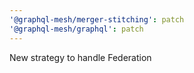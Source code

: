 ```yaml
---
'@graphql-mesh/merger-stitching': patch
'@graphql-mesh/graphql': patch
---
```


New strategy to handle Federation
